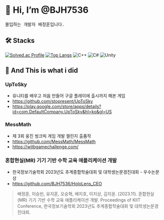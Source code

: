 # 👋 Hi, I’m @BJH7536

<samp> 
몰입하는 개발자 배정훈입니다.
</samp>

## 🛠️ Stacks
[![Solved.ac Profile](http://mazassumnida.wtf/api/v2/generate_badge?boj=bjh7536)](https://solved.ac/bjh7536/)
[![Top Langs](https://github-readme-stats.vercel.app/api/top-langs/?username=BJH7536&langs_count=5&layout=compact&theme=white)](https://github.com/BJH7536/BJH7536)
![C++](https://img.shields.io/badge/C++-00599C?style=flat-square&logo=cplusplus&logoColor=white)
![C#](https://img.shields.io/badge/C%23-512BD4?style=flat-square&logo=csharp&logoColor=white)
![Unity](https://img.shields.io/badge/Unity-000000.svg?&style=flat-square&logo=Unity&logoColor=Black)


## 🧾 And This is what i did

### UpToSky
- 유니티를 배우고 처음 만들어 구글 플레이에 출시까지 해본 게임
- https://github.com/stopresent/UpToSky
- https://play.google.com/store/apps/details?id=com.DefaultCompany.UpToSky&hl=ko&gl=US
  
### MessMath
- 제 3회 웅진 씽크빅 게임 개발 챌린지 출품작
- https://github.com/MessMath/MessMath
- https://wjtbgamechallenge.com/

### 혼합현실(MR) 기기 기반 수학 교육 애플리케이션 개발
- 한국정보기술학회 2023년도 추계종합학술대회 및 대학생논문경진대회 - 우수논문상
- https://github.com/BJH7536/HoloLens_CEO
> 배정훈, 이승빈, 유지훈, 오승혁, 배지호, 이지상, 김지윤. (2023.11). 혼합현실(MR) 기기 기반 수학 교육 애플리케이션 개발. Proceedings of KIIT Conference, 한국정보기술학회 2023년도 추계종합학술대회 및 대학생논문경진대회.


<!---
BJH7536/BJH7536 is a ✨ special ✨ repository because its `README.md` (this file) appears on your GitHub profile.
You can click the Preview link to take a look at your changes.
---> 
